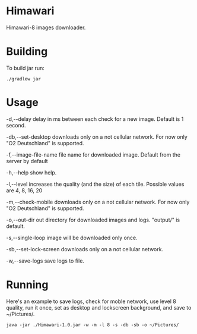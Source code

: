 # Himawari
Himawari-8 images downloader.


Building
========

To build jar run:

    ./gradlew jar
    
Usage
=====

 -d,--delay <arg>             delay in ms between each check for a new
                              image. Default is 1 second.
 
 -db,--set-desktop            downloads only on a not cellular network.
                              For now only "O2 Deutschland" is supported.
 
-f,--image-file-name <arg>   file name for downloaded image. Default from
                              the server by default
 
-h,--help                    show help.
 
-l,--level <arg>             increases the quality (and the size) of each
                              tile. Possible values are 4, 8, 16, 20

-m,--check-mobile            downloads only on a not cellular network.
                              For now only "O2 Deutschland" is supported.

-o,--out-dir <arg>           out directory for downloaded images and
                              logs. "output/" is default.

-s,--single-loop             image will be downloaded only once.

-sb,--set-lock-screen        downloads only on a not cellular network.

-w,--save-logs               save logs to file.

Running
=======
Here's an example to save logs, check for moble network, use level 8 quality,
run it once, set as desktop and lockscreen background, and save to ~/Pictures/.

    java -jar ./Himawari-1.0.jar -w -m -l 8 -s -db -sb -o ~/Pictures/
